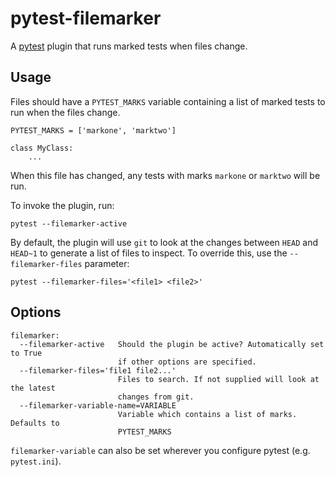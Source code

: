 # pytest-filemarker

A [pytest](https://docs.pytest.org/en/stable/) plugin that runs marked tests when files change.

## Usage
Files should have a `PYTEST_MARKS` variable containing a list of marked tests to run when the files change.

```
PYTEST_MARKS = ['markone', 'marktwo']

class MyClass:
    ...
```
When this file has changed, any tests with marks `markone` or `marktwo` will be run.

To invoke the plugin, run:

```
pytest --filemarker-active
```

By default, the plugin will use `git` to look at the changes between `HEAD` and `HEAD~1` to generate a list of files to inspect. To override this, use the `--filemarker-files` parameter:

```
pytest --filemarker-files='<file1> <file2>'
```

## Options
```
filemarker:
  --filemarker-active   Should the plugin be active? Automatically set to True
                        if other options are specified.
  --filemarker-files='file1 file2...'
                        Files to search. If not supplied will look at the latest
                        changes from git.
  --filemarker-variable-name=VARIABLE
                        Variable which contains a list of marks. Defaults to
                        PYTEST_MARKS
```

`filemarker-variable` can also be set wherever you configure pytest (e.g. `pytest.ini`).
